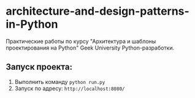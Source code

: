 # architecture-and-design-patterns-in-Python
Практические работы по курсу "Архитектура и шаблоны проектирования на Python" Geek University Python-разработки.
## Запуск проекта:
1. Выполнить команду `python run.py`
2. Запуск по адресу: `http://localhost:8080/`